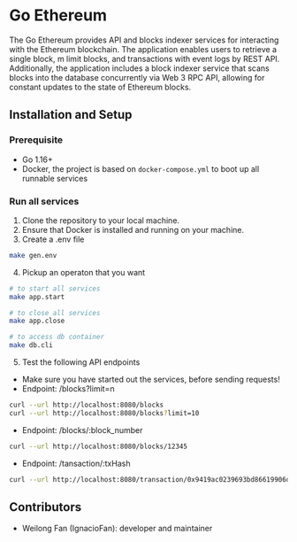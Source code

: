 # Go Ethereum
The Go Ethereum provides API and blocks indexer services for interacting with the Ethereum blockchain. The application enables users to retrieve a single block, m limit blocks, and transactions with event logs by REST API. Additionally, the application includes a block indexer service that scans blocks into the database concurrently via Web 3 RPC API, allowing for constant updates to the state of Ethereum blocks.

## Installation and Setup

### Prerequisite
- Go 1.16+
- Docker, the project is based on `docker-compose.yml` to boot up all runnable services

### Run all services

1. Clone the repository to your local machine.
2. Ensure that Docker is installed and running on your machine.
3. Create a .env file

```bash
make gen.env
```

4. Pickup an operaton that you want
```bash
# to start all services
make app.start

# to close all services
make app.close

# to access db container
make db.cli
```

5. Test the following API endpoints
  - Make sure you have started out the services, before sending requests!
  - Endpoint: /blocks?limit=n
  ```bash
  curl --url http://localhost:8080/blocks
  curl --url http://localhost:8080/blocks?limit=10
  ```

  - Endpoint: /blocks/:block_number
  ```bash
  curl --url http://localhost:8080/blocks/12345
  ```

  - Endpoint: /tansaction/:txHash
  ```bash
  curl --url http://localhost:8080/transaction/0x9419ac0239693bd86619906da85e921fe8f1bf4a21fb53274daea5e73e64f669
  ```

## Contributors
- Weilong Fan (IgnacioFan): developer and maintainer
